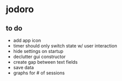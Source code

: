 # jodoro

## to do
* add app icon
* timer should only switch state w/ user interaction
* hide settings on startup
* declutter gui constructor
* create gap between text fields
* save data
* graphs for # of sessions 
